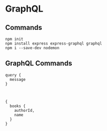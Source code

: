 # GraphQL


## Commands
```
npm init
npm install express express-graphql graphql
npm i --save-dev nodemon
```


## GraphQL Commands
```
query {
  message
}



{
  books {
    authorId,
    name
  }
}
```
